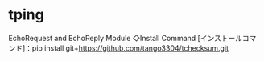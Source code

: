# tping
EchoRequest and EchoReply Module
◇Install Command [インストールコマンド]：pip install git+https://github.com/tango3304/tchecksum.git
